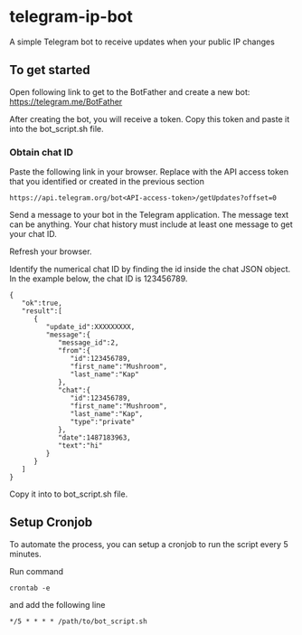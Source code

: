 # telegram-ip-bot

A simple Telegram bot to receive updates when your public IP changes

## To get started

Open following link to get to the BotFather and create a new bot: https://telegram.me/BotFather

After creating the bot, you will receive a token. Copy this token and paste it into the bot_script.sh file.

### Obtain chat ID

Paste the following link in your browser. Replace <API-access-token> with the API access token that you identified or created in the previous section

`https://api.telegram.org/bot<API-access-token>/getUpdates?offset=0`

Send a message to your bot in the Telegram application. The message text can be anything. Your chat history must include at least one message to get your chat ID.

Refresh your browser.

Identify the numerical chat ID by finding the id inside the chat JSON object. In the example below, the chat ID is 123456789.

```
{
   "ok":true,
   "result":[
      {
         "update_id":XXXXXXXXX,
         "message":{
            "message_id":2,
            "from":{
               "id":123456789,
               "first_name":"Mushroom",
               "last_name":"Kap"
            },
            "chat":{
               "id":123456789,
               "first_name":"Mushroom",
               "last_name":"Kap",
               "type":"private"
            },
            "date":1487183963,
            "text":"hi"
         }
      }
   ]
}
```

Copy it into to bot_script.sh file.

## Setup Cronjob

To automate the process, you can setup a cronjob to run the script every 5 minutes.

Run command

`crontab -e`

and add the following line

`*/5 * * * * /path/to/bot_script.sh`
